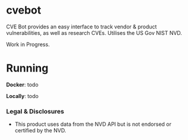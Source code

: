 # cvebot
CVE Bot provides an easy interface to track vendor & product vulnerabilities, as well as research CVEs. Utilises the US Gov NIST NVD.

Work in Progress.

# Running
**Docker**: todo

**Locally**: todo

### Legal & Disclosures
- This product uses data from the NVD API but is not endorsed or certified by the NVD.
